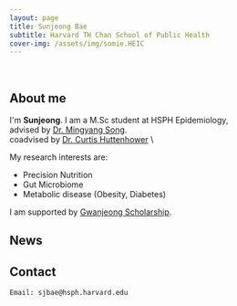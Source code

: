```yaml
---
layout: page
title: Sunjeong Bae
subtitle: Harvard TH Chan School of Public Health
cover-img: /assets/img/somie.HEIC
---
```


<br/>

## About me


I'm **Sunjeong**. I am a M.Sc student at HSPH Epidemiology, \
advised by [Dr. Mingyang Song](https://www.hsph.harvard.edu/song-lab/people/mingyang-song-mbbs-scd/). \
coadvised by [Dr. Curtis Huttenhower](https://huttenhower.sph.harvard.edu/people/) \

My research interests are:
* Precision Nutrition
* Gut Microbiome
* Metabolic disease (Obesity, Diabetes)

I am supported by [Gwanjeong Scholarship](http://ikef.or.kr/).


## News


## Contact

```
Email: sjbae@hsph.harvard.edu
```

